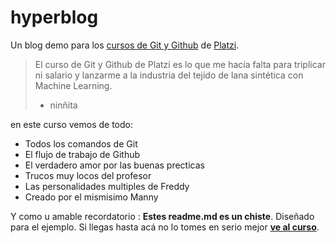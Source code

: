 # hyperblog
Un blog demo para los [cursos de Git y Github](http://https://platzi.com/clases/1557-git-github "cursos de Git y Github") de [Platzi](http://https://platzi.com/ "Platzi").
>El curso de Git y Github de Platzi es lo que me hacía falta para triplicar ni salario y lanzarme a la industria del tejido de lana sintética con Machine Learning.
> - ninñita

en este curso vemos de todo:
- Todos los comandos de Git
-  El flujo de trabajo de Github
-  El verdadero amor por las buenas precticas
-  Trucos muy locos del profesor
-  Las personalidades multiples de Freddy
- Creado por el mismisimo Manny
 
 Y como u amable recordatorio : **Estes readme.md es un chiste**. Diseñado para el ejemplo. Si llegas hasta acá no lo tomes en serio mejor [**ve al curso**](http://https://platzi.com/clases/1557-git-github "ve al curso").